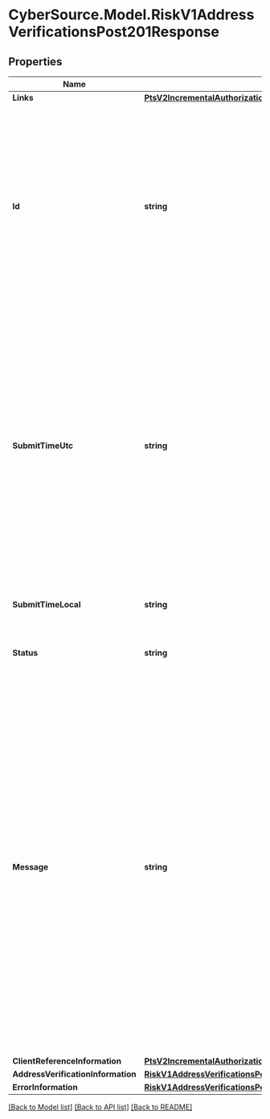 # CyberSource.Model.RiskV1AddressVerificationsPost201Response
## Properties

Name | Type | Description | Notes
------------ | ------------- | ------------- | -------------
**Links** | [**PtsV2IncrementalAuthorizationPatch201ResponseLinks**](PtsV2IncrementalAuthorizationPatch201ResponseLinks.md) |  | [optional] 
**Id** | **string** | An unique identification number to identify the submitted request. It is also appended to the endpoint of the resource.  On incremental authorizations, this value with be the same as the identification number returned in the original authorization response.  #### PIN debit Returned for all PIN debit services.  | [optional] 
**SubmitTimeUtc** | **string** | Time of request in UTC. Format: &#x60;YYYY-MM-DDThh:mm:ssZ&#x60; **Example** &#x60;2016-08-11T22:47:57Z&#x60; equals August 11, 2016, at 22:47:57 (10:47:57 p.m.). The &#x60;T&#x60; separates the date and the time. The &#x60;Z&#x60; indicates UTC.  Returned by authorization service.  #### PIN debit Time when the PIN debit credit, PIN debit purchase or PIN debit reversal was requested.  Returned by PIN debit credit, PIN debit purchase or PIN debit reversal.  | [optional] 
**SubmitTimeLocal** | **string** | Time that the transaction was submitted in local time. | [optional] 
**Status** | **string** | The status for the call can be: - COMPLETED - INVALID_REQUEST - DECLINED  | [optional] 
**Message** | **string** | The message describing the reason of the status. Value can be   - Apartment number missing or not found.   - Insufficient address information.   - House/Box number not found on street.   - Multiple address matches were found.   - P.O. Box identifier not found or out of range.   - Route service identifier not found or out of range.   - Street name not found in Postal code.   - Postal code not found in database.   - Unable to verify or correct address.   - Multiple addres matches were found (international)   - Address match not found (no reason given)   - Unsupported character set  | [optional] 
**ClientReferenceInformation** | [**PtsV2IncrementalAuthorizationPatch201ResponseClientReferenceInformation**](PtsV2IncrementalAuthorizationPatch201ResponseClientReferenceInformation.md) |  | [optional] 
**AddressVerificationInformation** | [**RiskV1AddressVerificationsPost201ResponseAddressVerificationInformation**](RiskV1AddressVerificationsPost201ResponseAddressVerificationInformation.md) |  | [optional] 
**ErrorInformation** | [**RiskV1AddressVerificationsPost201ResponseErrorInformation**](RiskV1AddressVerificationsPost201ResponseErrorInformation.md) |  | [optional] 

[[Back to Model list]](../README.md#documentation-for-models) [[Back to API list]](../README.md#documentation-for-api-endpoints) [[Back to README]](../README.md)

